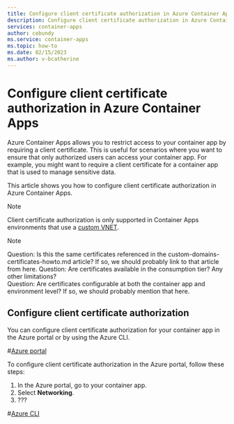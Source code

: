 ```yaml
---
title: Configure client certificate authorization in Azure Container Apps
description: Configure client certificate authorization in Azure Container Apps
services: container-apps
author: cebundy
ms.service: container-apps
ms.topic: how-to
ms.date: 02/15/2023
ms.author: v-bcatherine
---
```


# Configure client certificate authorization in Azure Container Apps

Azure Container Apps allows you to restrict access to your container app by requiring a client certificate. This is useful for scenarios where you want to ensure that only authorized users can access your container app. For example, you might want to require a client certificate for a container app that is used to manage sensitive data.

This article shows you how to configure client certificate authorization in Azure Container Apps.

>[!NOTE]
> Client certificate authorization is only supported in Container Apps environments that use a [custom VNET](vnet-custom.md).


>[!NOTE]
> Question:  Is this the same certificates referenced in the custom-domains-certificates-howto.md article?  If so, we should probably link to that article from here.
> Question:  Are certificates available in the consumption tier?  Any other limitations?  
> Question: Are certificates configurable at both the container app and environment level?  If so, we should probably mention that here.

## Configure client certificate authorization

You can configure client certificate authorization for your container app in the Azure portal or by using the Azure CLI.

#[Azure portal](#tab/azure-portal)

To configure client certificate authorization in the Azure portal, follow these steps:

1. In the Azure portal, go to your container app.
1. Select **Networking**.
1. ???


#[Azure CLI](#tab/azure-cli)
  


